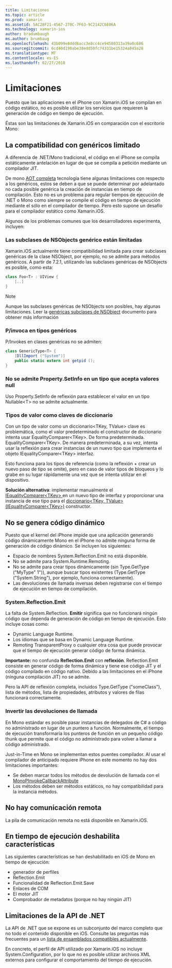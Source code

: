 ```yaml
---
title: Limitaciones
ms.topic: article
ms.prod: xamarin
ms.assetid: 5AC28F21-4567-278C-7F63-9C2142C6E06A
ms.technology: xamarin-ios
author: bradumbaugh
ms.author: brumbaug
ms.openlocfilehash: 43b099e8ddd6acc3e8cc4ce94580313a39a0c686
ms.sourcegitcommit: 6cd40d190abe38edd50fc74331be15324a845a28
ms.translationtype: MT
ms.contentlocale: es-ES
ms.lasthandoff: 02/27/2018
---
```

# <a name="limitations"></a>Limitaciones

Puesto que las aplicaciones en el iPhone con Xamarin.iOS se compilan en código estático, no es posible utilizar los servicios que requieren la generación de código en tiempo de ejecución.

Éstas son las limitaciones de Xamarin.iOS en comparación con el escritorio Mono:

 <a name="Limited_Generics_Support" />


## <a name="limited-generics-support"></a>La compatibilidad con genéricos limitado

A diferencia de .NET/Mono tradicional, el código en el iPhone se compila estáticamente antelación en lugar de que se compila a petición mediante un compilador JIT.

De mono [AOT completa](http://www.mono-project.com/AOT#Full_AOT) tecnología tiene algunas limitaciones con respecto a los genéricos, estos se deben a que se puede determinar por adelantado no cada posible genérica la creación de instancias en tiempo de compilación. Esto no es un problema para regular tiempos de ejecución de .NET o Mono como siempre se compile el código en tiempo de ejecución mediante el sólo en el compilador de tiempo. Pero esto supone un desafío para el compilador estático como Xamarin.iOS.

Algunos de los problemas comunes que los desarrolladores experimenta, incluyen:

 <a name="Generic_Subclasses_of_NSObjects_are_limited" />


### <a name="generic-subclasses-of-nsobjects-are-limited"></a>Las subclases de NSObjects genérico están limitadas

Xamarin.iOS actualmente tiene compatibilidad limitada para crear subclases genéricas de la clase NSObject, por ejemplo, no se admite para métodos genéricos. A partir de 7.2.1, utilizando las subclases genéricas de NSObjects es posible, como esta:

```csharp
class Foo<T> : UIView {
    [..]
}
```

> [!NOTE]
> Aunque las subclases genéricas de NSObjects son posibles, hay algunas limitaciones. Leer la [genéricas subclases de NSObject](~/ios/internals/api-design/nsobject-generics.md) documento para obtener más información



### <a name="pinvokes-in-generic-types"></a>P/invoca en tipos genéricos

P/Invokes en clases genéricas no se admiten:

```csharp
class GenericType<T> {
    [DllImport ("System")]
    public static extern int getpid ();
}
```

 <a name="Property.SetInfo_on_a_Nullable_Type_is_not_supported" />


### <a name="propertysetinfo-on-a-nullable-type-is-not-supported"></a>No se admite Property.SetInfo en un tipo que acepta valores null

Uso Property.SetInfo de reflexión para establecer el valor en un tipo Nullable&lt;T&gt; no se admite actualmente.

 <a name="Value_types_as_Dictionary_Keys" />


### <a name="value-types-as-dictionary-keys"></a>Tipos de valor como claves de diccionario

Con un tipo de valor como un diccionario&lt;TKey, TValue&gt; clave es problemática, como el valor predeterminado el constructor de diccionario intenta usar EqualityComparer&lt;TKey&gt;. De forma predeterminada. EqualityComparer&lt;TKey&gt;. De manera predeterminada, a su vez, intenta usar la reflexión para crear instancias de un nuevo tipo que implementa el objeto IEqualityComparer&lt;TKey&gt; interfaz.

Esto funciona para los tipos de referencia (como la reflexión + crear un nuevo paso de tipo se omite), pero en caso de valor tipos de bloqueos y lo grabe en su lugar rápidamente una vez que se intenta utilizar en el dispositivo.

 **Solución alternativa**: implementar manualmente el [IEqualityComparer&lt;TKey&gt; ](https://developer.xamarin.com/api/type/System.Collections.Generic.IEqualityComparer%601/) en un nuevo tipo de interfaz y proporcionar una instancia de ese tipo para el [diccionario&lt;TKey, TValue&gt; ](https://developer.xamarin.com/api/type/System.Collections.Generic.Dictionary%3CTKey,TValue%3E/) [(IEqualityComparer&lt;TKey&gt;)](https://developer.xamarin.com/api/type/System.Collections.Generic.IEqualityComparer%601/) constructor.


 <a name="No_Dynamic_Code_Generation" />


## <a name="no-dynamic-code-generation"></a>No se genera código dinámico

Puesto que el kernel del iPhone impide que una aplicación generando código dinámicamente Mono en el iPhone no admite ninguna forma de generación de código dinámico. Se incluyen los siguientes:

-  Espacio de nombres System.Reflection.Emit no está disponible.
-  No se admite para System.Runtime.Remoting.
-  No se admite para crear tipos dinámicamente (sin Type.GetType ("MyType" 1")), aunque buscar tipos existentes (Type.GetType ("System.String"), por ejemplo, funciona correctamente). 
-  Las devoluciones de llamada inversas deben registrarse con el tiempo de ejecución en tiempo de compilación.


 
 <a name="System.Reflection.Emit" />


### <a name="systemreflectionemit"></a>System.Reflection.Emit

La falta de System.Reflection. **Emitir** significa que no funcionará ningún código que dependa de generación de código en tiempo de ejecución. Esto incluye cosas como:

-  Dynamic Language Runtime.
-  Los idiomas que se basa en Dynamic Language Runtime.
-  Remoting TransparentProxy o cualquier otra cosa que puede provocar que el tiempo de ejecución generar código de forma dinámica. 


 **Importante:** no confunda **Reflection.Emit** con **reflexión**. Reflection.Emit consiste en generar código de forma dinámica y tiene ese código JIT y el código compilado en código nativo. Debido a las limitaciones en el iPhone (ninguna compilación JIT) no se admite.

Pero la API de reflexión completa, incluidos Type.GetType ("someClass"), lista de métodos, lista de propiedades, atributos y valores de filas funcionará correctamente.

 
 <a name="Reverse_Callbacks" />


### <a name="reverse-callbacks"></a>Invertir las devoluciones de llamada

En Mono estándar es posible pasar instancias de delegados de C# a código no administrado en lugar de un puntero a función. Normalmente, el tiempo de ejecución transformaría los punteros de función en un pequeño código thunk que permite que el código no administrado para volver a llamar a código administrado.

Just-in-Time en Mono se implementan estos puentes compilador. Al usar el compilador de anticipado requiere iPhone en este momento no hay dos limitaciones importantes:

-  Se deben marcar todos los métodos de devolución de llamada con el [MonoPInvokeCallbackAttribute](https://developer.xamarin.com/api/type/MonoPInvokeCallbackAttribute/) 
-  Los métodos deben ser métodos estáticos, no hay compatibilidad para la instancia métodos. 


 
 <a name="No_Remoting" />


## <a name="no-remoting"></a>No hay comunicación remota

La pila de comunicación remota no está disponible en Xamarin.iOS.


 <a name="Runtime_Disabled_Features" />


## <a name="runtime-disabled-features"></a>En tiempo de ejecución deshabilita características

Las siguientes características se han deshabilitado en iOS de Mono en tiempo de ejecución:

-  generador de perfiles
-  Reflection.Emit
-  Funcionalidad de Reflection.Emit.Save
-  Enlaces de COM
-  El motor JIT
-  Comprobador de metadatos (porque no hay ningún JIT)


 <a name=".NET_API_Limitations" />


## <a name="net-api-limitations"></a>Limitaciones de la API de .NET

La API de .NET que se expone es un subconjunto del marco completo que no todo el contenido disponible en iOS. Consulte las preguntas más frecuentes para un [lista de ensamblados compatibles actualmente](~/cross-platform/internals/available-assemblies.md).



En concreto, el perfil de API utilizado por Xamarin.iOS no incluye System.Configuration, por lo que no es posible utilizar archivos XML externos para configurar el comportamiento del tiempo de ejecución.
